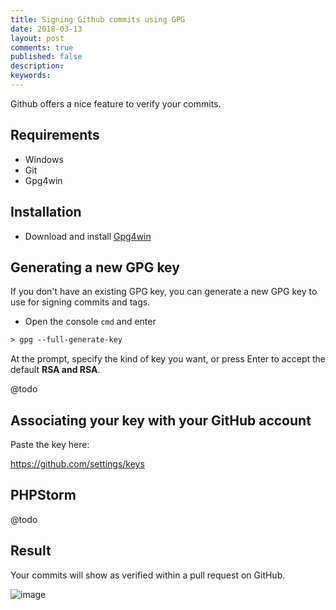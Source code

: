 ```yaml
---
title: Signing Github commits using GPG
date: 2018-03-13
layout: post
comments: true
published: false
description: 
keywords: 
---
```


Github offers a nice feature to verify your commits. 

## Requirements

* Windows
* Git
* Gpg4win

## Installation

* Download and install [Gpg4win](https://www.gpg4win.org/)

## Generating a new GPG key

If you don't have an existing GPG key, you can generate a new GPG key to use for signing commits and tags.

* Open the console `cmd` and enter

```cmd
> gpg --full-generate-key
```

At the prompt, specify the kind of key you want, or press Enter to accept the default **RSA and RSA**.

@todo

## Associating your key with your GitHub account

Paste the key here:

https://github.com/settings/keys


## PHPStorm

@todo

## Result

Your commits will show as verified within a pull request on GitHub.

![image](https://user-images.githubusercontent.com/781074/37349116-fce920ea-26d5-11e8-94ad-5ec85f517318.png)